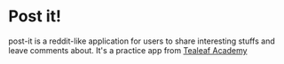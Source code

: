 # Post it!
post-it is a reddit-like application for users to share interesting stuffs and leave comments about.
It's a practice app from [Tealeaf Academy](https://www.gotealeaf.com)
